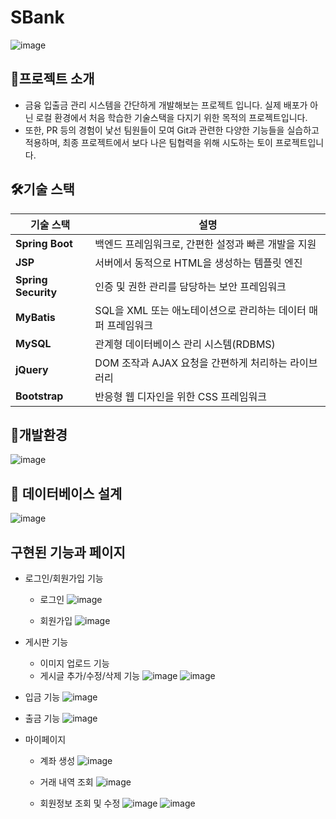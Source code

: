 # SBank
![image](https://github.com/user-attachments/assets/3609639c-159c-447e-acd3-88532e5d1da9)

## 📑프로젝트 소개
- 금융 입출금 관리 시스템을 간단하게 개발해보는 프로젝트 입니다. 실제 배포가 아닌 로컬 환경에서 처음 학습한 기술스택을 다지기 위한 목적의 프로젝트입니다.
- 또한, PR 등의 경험이 낯선 팀원들이 모여 Git과 관련한 다양한 기능들을 실습하고 적용하며, 최종 프로젝트에서 보다 나은 팀협력을 위해 시도하는 토이 프로젝트입니다.

## 🛠기술 스택
| 기술 스택          | 설명                                           |
|-------------------|----------------------------------------------|
| **Spring Boot**  | 백엔드 프레임워크로, 간편한 설정과 빠른 개발을 지원 |
| **JSP**         | 서버에서 동적으로 HTML을 생성하는 템플릿 엔진    |
| **Spring Security** | 인증 및 권한 관리를 담당하는 보안 프레임워크 |
| **MyBatis**      | SQL을 XML 또는 애노테이션으로 관리하는 데이터 매퍼 프레임워크 |
| **MySQL**       | 관계형 데이터베이스 관리 시스템(RDBMS)          |
| **jQuery**      | DOM 조작과 AJAX 요청을 간편하게 처리하는 라이브러리 |
| **Bootstrap**   | 반응형 웹 디자인을 위한 CSS 프레임워크          |

## 🔌개발환경
![image](https://github.com/user-attachments/assets/9271d029-4c93-4700-8141-0acd9ec58997)


## 🎫 데이터베이스 설계
![image](https://github.com/user-attachments/assets/574d1b20-fd43-4e51-8a1c-5159072176f8)

## 구현된 기능과 페이지
- 로그인/회원가입 기능
  - 로그인
    ![image](https://github.com/user-attachments/assets/8d6c342d-5254-4350-a83f-306f037b2c5c)
 
  - 회원가입
    ![image](https://github.com/user-attachments/assets/4b065d45-25ca-4f16-ab8b-8fa5922638aa)

- 게시판 기능
  - 이미지 업로드 기능
  - 게시글 추가/수정/삭제 기능
    ![image](https://github.com/user-attachments/assets/70ae6650-4b86-4dfc-a236-93fc63d96253)
    ![image](https://github.com/user-attachments/assets/1167c6a9-3398-4a47-af61-8bc3f493dea8)

- 입금 기능
  ![image](https://github.com/user-attachments/assets/b8e0e449-4bf6-4ca7-b99a-b5632bcde6ad)
- 출금 기능
  ![image](https://github.com/user-attachments/assets/e1d2c56b-ee85-401c-b21d-d4a4628689de)

- 마이페이지
  - 계좌 생성
    ![image](https://github.com/user-attachments/assets/5b189b92-e4d5-481f-8b15-d76d6140ea5f)

  - 거래 내역 조회
    ![image](https://github.com/user-attachments/assets/94fa35e1-f2ca-4175-b902-115b49d8de5c)

  - 회원정보 조회 및 수정
    ![image](https://github.com/user-attachments/assets/e4b07e8c-487c-4012-a8b7-b614291710e5)
    ![image](https://github.com/user-attachments/assets/16bdfd68-2602-447b-83b2-0b298c76479a)
